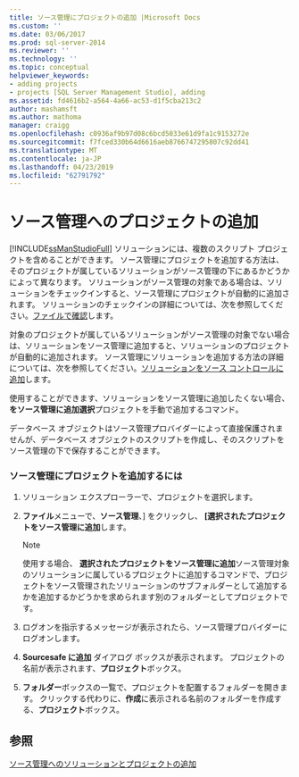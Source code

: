 ```yaml
---
title: ソース管理にプロジェクトの追加 |Microsoft Docs
ms.custom: ''
ms.date: 03/06/2017
ms.prod: sql-server-2014
ms.reviewer: ''
ms.technology: ''
ms.topic: conceptual
helpviewer_keywords:
- adding projects
- projects [SQL Server Management Studio], adding
ms.assetid: fd4616b2-a564-4a66-ac53-d1f5cba213c2
author: mashamsft
ms.author: mathoma
manager: craigg
ms.openlocfilehash: c0936af9b97d08c6bcd5033e61d9fa1c9153272e
ms.sourcegitcommit: f7fced330b64d6616aeb8766747295807c92dd41
ms.translationtype: MT
ms.contentlocale: ja-JP
ms.lasthandoff: 04/23/2019
ms.locfileid: "62791792"
---
```

# <a name="add-projects-to-source-control"></a>ソース管理へのプロジェクトの追加
  [!INCLUDE[ssManStudioFull](../includes/ssmanstudiofull-md.md)] ソリューションには、複数のスクリプト プロジェクトを含めることができます。 ソース管理にプロジェクトを追加する方法は、そのプロジェクトが属しているソリューションがソース管理の下にあるかどうかによって異なります。 ソリューションがソース管理の対象である場合は、ソリューションをチェックインすると、ソース管理にプロジェクトが自動的に追加されます。 ソリューションのチェックインの詳細については、次を参照してください。[ファイルで確認](../../2014/database-engine/check-in-files.md)します。  
  
 対象のプロジェクトが属しているソリューションがソース管理の対象でない場合は、ソリューションをソース管理に追加すると、ソリューションのプロジェクトが自動的に追加されます。 ソース管理にソリューションを追加する方法の詳細については、次を参照してください。[ソリューションをソース コントロールに追加](../../2014/database-engine/add-solutions-to-source-control.md)します。  
  
 使用することができます、ソリューションをソース管理に追加したくない場合、**をソース管理に追加選択**プロジェクトを手動で追加するコマンド。  
  
 データベース オブジェクトはソース管理プロバイダーによって直接保護されませんが、データベース オブジェクトのスクリプトを作成し、そのスクリプトをソース管理の下で保存することができます。  
  
### <a name="to-add-a-project-to-source-control"></a>ソース管理にプロジェクトを追加するには  
  
1.  ソリューション エクスプローラーで、プロジェクトを選択します。  
  
2.  **ファイル**メニューで、**ソース管理**、] をクリックし、 **[選択されたプロジェクトをソース管理に追加**します。  
  
    > [!NOTE]  
    >  使用する場合、 **選択されたプロジェクトをソース管理に追加**ソース管理対象のソリューションに属しているプロジェクトに追加するコマンドで、プロジェクトをソース管理されたソリューションのサブフォルダーとして追加するかを追加するかどうかを求められます別のフォルダーとしてプロジェクトです。  
  
3.  ログオンを指示するメッセージが表示されたら、ソース管理プロバイダーにログオンします。  
  
4.  **Sourcesafe に追加** ダイアログ ボックスが表示されます。 プロジェクトの名前が表示されます、**プロジェクト**ボックス。  
  
5.  **フォルダー**ボックスの一覧で、プロジェクトを配置するフォルダーを開きます。 クリックする代わりに、**作成**に表示される名前のフォルダーを作成する、**プロジェクト**ボックス。  
  
## <a name="see-also"></a>参照  
 [ソース管理へのソリューションとプロジェクトの追加](../../2014/database-engine/add-solutions-and-projects-to-source-control.md)  
  
  
